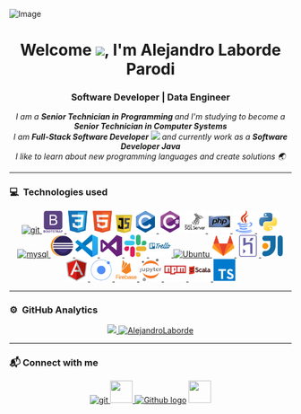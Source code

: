 ![Image](https://www.veracode.com/sites/default/files/styles/blog_post_resize_960/public/developer-guide-blog-2.png?itok=JQGRVjEX)

<h1 align="center">Welcome <img src="https://emojis.slackmojis.com/emojis/images/1531849430/4246/blob-sunglasses.gif?1531849430" width="30px">, I'm Alejandro Laborde Parodi</h1>
<h3 align="center">Software Developer | Data Engineer</h3>

<p align="center">
  <em>
   I am a <b> Senior Technician in Programming </b> and I'm studying to become a <b> Senior Technician in Computer Systems</b> <br>
   I am <b> Full-Stack Software Developer</b> <img src="https://github.com/TheDudeThatCode/TheDudeThatCode/blob/master/Assets/Developer.gif" width="30px"> and currently work as a <b>Software Developer Java</b><br>
    I like to learn about new programming languages and create solutions 🌏
  </em> 
  <br>
</p>

---
### 💻 &nbsp;Technologies used
<p align="center"> 
<a href="https://git-scm.com/" target="_blank"> <img src="https://www.vectorlogo.zone/logos/git-scm/git-scm-icon.svg" alt="git" width="40" height="40"/> </a> 
<a href="https://getbootstrap.com" target="_blank"> <img src="https://github.com/devicons/devicon/blob/master/icons/bootstrap/bootstrap-plain-wordmark.svg" alt="bootstrap" width="40" height="40"/> </a> 
<a href="https://www.w3schools.com/css/" target="_blank"> <img src="https://github.com/devicons/devicon/blob/master/icons/css3/css3-original.svg" alt="css3" width="40" height="40"/></a>
<a href="https://www.w3.org/html/" target="_blank"> <img src="https://github.com/devicons/devicon/blob/master/icons/html5/html5-original.svg" alt="html5" width="40" height="40"/></a> 
<a href="https://developer.mozilla.org/en-US/docs/Web/JavaScript" target="_blank"> <img src="https://github.com/caidevOficial/Logos/blob/master/Lenguajes/logo-js.png" alt="javascript" width="29" height="32"/></a> 
<a href="https://www.cprogramming.com/" target="_blank"> <img src="https://github.com/devicons/devicon/blob/master/icons/c/c-original.svg" alt="c" width="40" height="40"/> </a> 
<a href="https://www.w3schools.com/cs/" target="_blank"> <img src="https://github.com/devicons/devicon/blob/master/icons/csharp/csharp-original.svg" alt="csharp" width="40" height="40"/></a> 
<a href="https://www.microsoft.com/" target="_blank"> <img src="https://github.com/devicons/devicon/blob/master/icons/microsoftsqlserver/microsoftsqlserver-plain-wordmark.svg" alt="MicrosoftSqlServer" width="40" height="40"/> </a> 
<a href="https://www.php.net/" target="_blank"> <img src="https://github.com/devicons/devicon/blob/master/icons/php/php-original.svg" alt="Php" width="40" height="40"/> </a> 
<a href="https://www.java.com" target="_blank"> <img src="https://github.com/caidevOficial/Logos/blob/master/Lenguajes/java.png" alt="java" width="40" height="40"/> </a> 
<a href="https://www.python.org" target="_blank"> <img src="https://github.com/devicons/devicon/blob/master/icons/python/python-original.svg?raw=true" alt="python" width="40" height="40"/> </a>   
<a href="https://www.mysql.com/" target="_blank"> <img src="https://github.com/caidevOficial/Curriculum/blob/main/media/icons/mysql/mysql-original-wordmark.svg?raw=true" alt="mysql" width="40" height="40"/> </a> 
<a href="https://www.eclipse.org/" target="_blank"> <img src="https://github.com/caidevOficial/Logos/blob/master/Lenguajes/logo-eclipse.png?raw=true" alt="Eclipse" width="40" height="40" /> </a>
<a href="https://code.visualstudio.com/" target="_blank"> <img src="https://raw.githubusercontent.com/github/explore/80688e429a7d4ef2fca1e82350fe8e3517d3494d/topics/visual-studio-code/visual-studio-code.png" alt="visualStudio" width="40" height="40"/> </a>
<a href="https://code.visualstudio.com/" target="_blank"> <img src="https://github.com/devicons/devicon/blob/master/icons/visualstudio/visualstudio-plain.svg" alt="visualStudio" width="40" height="40"/> </a>
<a href="https://slack.com/intl/es-ar/" target="_blank"> <img src="https://github.com/devicons/devicon/blob/master/icons/slack/slack-original.svg" alt="Slack" width="40" height="40" /> </a>
<a href="https://trello.com/es" target="_blank"> <img src="https://github.com/devicons/devicon/blob/master/icons/trello/trello-plain-wordmark.svg" alt="Trello" width="40" height="40" /> </a>
<a href="https://www.ubuntu.org/" target="_blank"> <img src="https://github.com/caidevOficial/Curriculum/blob/main/media/icons/ubuntu/ubuntu-plain-wordmark.svg" alt="Ubuntu" width="40" height="40" /> </a>
<a href="https://gitlab.com/gitlab-org" target="_blank"> <img src="https://github.com/devicons/devicon/blob/master/icons/gitlab/gitlab-original.svg" alt="Gitlab" width="40" height="40" /> </a>
<a href="https://dashboard.heroku.com/" target="_blank"> <img src="https://github.com/devicons/devicon/blob/master/icons/heroku/heroku-original.svg" alt="Heroku" width="40" height="40" /> </a>
<a href="https://www.jetbrains.com/es-es/idea/" target="_blank"> <img src="https://github.com/devicons/devicon/blob/master/icons/intellij/intellij-original.svg" alt="IntelIj" width="40" height="40" /> </a>
<a href="https://angular.io/" target="_blank"> <img src="https://github.com/devicons/devicon/blob/master/icons/angularjs/angularjs-original.svg" alt="Angular" width="40" height="40" /> </a>
<a href="https://ionicframework.com/" target="_blank"> <img src="https://github.com/devicons/devicon/blob/master/icons/ionic/ionic-original.svg" alt="Ionic" width="40" height="40" /> </a>
<a href="https://firebase.google.com/?hl=es" target="_blank"> <img src="https://github.com/devicons/devicon/blob/master/icons/firebase/firebase-plain-wordmark.svg" alt="Firebase" width="40" height="40" /> </a>
<a href="https://jupyter.org/" target="_blank"> <img src="https://github.com/devicons/devicon/blob/master/icons/jupyter/jupyter-original-wordmark.svg" alt="Jupyter" width="40" height="40" /> </a>
<a href="https://www.npmjs.com/" target="_blank"> <img src="https://github.com/devicons/devicon/blob/master/icons/npm/npm-original-wordmark.svg" alt="Npm" width="40" height="40" /> </a>
<a href="https://www.scala-lang.org/" target="_blank"> <img src="https://github.com/devicons/devicon/blob/master/icons/scala/scala-original-wordmark.svg" alt="Scala" width="40" height="40" /> </a>
<a href="https://www.typescriptlang.org/" target="_blank"> <img src="https://github.com/devicons/devicon/blob/master/icons/typescript/typescript-original.svg" alt="Typescript" width="40" height="40" /> </a>
</p>

---
### ⚙️ &nbsp;GitHub Analytics
<p align="center">
<a href="https://github.com/AlejandroLaborde">
  <img height="180em" src="https://github-readme-stats.vercel.app/api/top-langs/?username=AlejandroLaborde&layout=compact&theme=tokyonight&langs_count=10&show_icons=true"/>
  <img height="180em" src="https://github-readme-stats.vercel.app/api?username=AlejandroLaborde&theme=tokyonight&show_icons=true" alt="AlejandroLaborde"/>
</a>
</p>


---
### 📬 Connect with me
<!--
| [<img src="https://github.com/TheDudeThatCode/TheDudeThatCode/blob/master/Assets/Linkedin.svg" alt="Linkedin Logo" width="32">](www.linkedin.com/in/alabordeparodi) | [<img src="https://github.com/TheDudeThatCode/TheDudeThatCode/blob/master/Assets/Instagram.svg" alt="instagram logo" width="32">](https://www.instagram.com/alelabordeparodi/)| [<img src="https://cdn.svgporn.com/logos/github-icon.svg" alt="Github logo" width="34">](https://github.com/AlejandroLaborde) | [<img src="https://github.com/TheDudeThatCode/TheDudeThatCode/blob/master/Assets/Gmail.svg" alt="Gmail logo" height="32">](mailto:alelabordeparodi@gmail.com)
|:---:|:---:|:---:|:---:|

-->
<p align="center"> 
<a href="https://www.linkedin.com/in/alabordeparodi" target="_blank"> <img src="https://github.com/TheDudeThatCode/TheDudeThatCode/blob/master/Assets/Linkedin.svg" alt="git" width="40" height="40"/> </a> 
<a href="https://www.instagram.com/alelabordeparodi/" target="_blank"> <img src="https://github.com/TheDudeThatCode/TheDudeThatCode/blob/master/Assets/Instagram.svg" width="40" height="40"/> </a> 
<a href="https://github.com/AlejandroLaborde" target="_blank"> <img src="https://cdn.svgporn.com/logos/github-icon.svg" alt="Github logo" alt="css3" width="40" height="40"/></a>
<a href="mailto:alelabordeparodi@gmail.com" target="_blank"> <img src="https://github.com/TheDudeThatCode/TheDudeThatCode/blob/master/Assets/Gmail.svg" width="40" height="40"/></a> 
</p>






